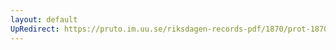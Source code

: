 ```yaml
---
layout: default
UpRedirect: https://pruto.im.uu.se/riksdagen-records-pdf/1870/prot-1870--ak--504/prot-1870--ak--504_014.pdf
---
```

